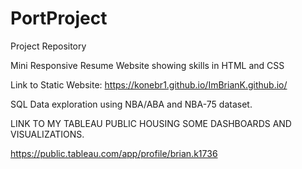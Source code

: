 # PortProject
Project Repository

Mini Responsive Resume Website showing skills in HTML and CSS

Link to Static Website: https://konebr1.github.io/ImBrianK.github.io/

SQL Data exploration using NBA/ABA and NBA-75 dataset.


LINK TO MY TABLEAU PUBLIC HOUSING SOME DASHBOARDS AND VISUALIZATIONS.

https://public.tableau.com/app/profile/brian.k1736
